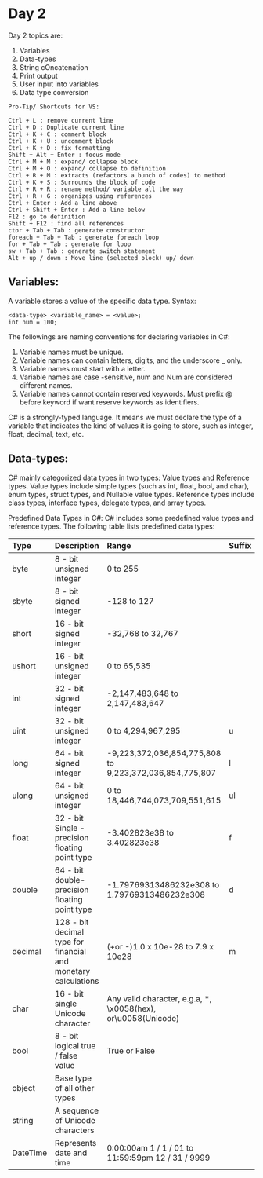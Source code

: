 # Day 2

Day 2 topics are:

1. Variables
2. Data-types
3. String cOncatenation
4. Print output
5. User input into variables
6. Data type conversion

```
Pro-Tip/ Shortcuts for VS:

Ctrl + L : remove current line
Ctrl + D : Duplicate current line
Ctrl + K + C : comment block
Ctrl + K + U : uncomment block
Ctrl + K + D : fix formatting
Shift + Alt + Enter : focus mode
Ctrl + M + M : expand/ collapse block
Ctrl + M + O : expand/ collapse to definition
Ctrl + R + M : extracts (refactors a bunch of codes) to method
Ctrl + K + S : Surrounds the block of code
Ctrl + R + R : rename method/ variable all the way
Ctrl + R + G : organizes using references
Ctrl + Enter : Add a line above
Ctrl + Shift + Enter : Add a line below
F12 : go to definition
Shift + F12 : find all references
ctor + Tab + Tab : generate constructor
foreach + Tab + Tab : generate foreach loop
for + Tab + Tab : generate for loop
sw + Tab + Tab : generate switch statement
Alt + up / down : Move line (selected block) up/ down
```

## Variables:
A variable stores a value of the specific data type.
Syntax: 

```
<data-type> <variable_name> = <value>;
int num = 100;
```

The followings are naming conventions for declaring variables in C#:
1. Variable names must be unique.
2. Variable names can contain letters, digits, and the underscore _ only.
3. Variable names must start with a letter.
4. Variable names are case -sensitive, num and Num are considered different names.
5. Variable names cannot contain reserved keywords. Must prefix @ before keyword if want reserve keywords as identifiers.

C# is a strongly-typed language. It means we must declare the type of a variable that indicates the kind of values it is going to store, such as integer, float, decimal, text, etc.

## Data-types:
C# mainly categorized data types in two types: Value types and Reference types.
Value types include simple types (such as int, float, bool, and char), enum types, struct types, and Nullable value types.
Reference types include class types, interface types, delegate types, and array types.

Predefined Data Types in C#:
C# includes some predefined value types and reference types. The following table lists predefined data types:

| Type | Description | Range | Suffix |
|:---|:---|:---|:---|
| byte | 8 - bit unsigned integer | 0 to 255 |  |
| sbyte | 8 - bit signed integer | -128 to 127 |  |
| short | 16 - bit signed integer | -32,768 to 32,767 |  |
| ushort | 16 - bit unsigned integer | 0 to 65,535 |  |
| int | 32 - bit signed integer | -2,147,483,648 to 2,147,483,647 |  |
| uint | 32 - bit unsigned integer | 0 to 4,294,967,295 | u | |
| long | 64 - bit signed integer | -9,223,372,036,854,775,808 to 9,223,372,036,854,775,807 | l |
| ulong | 64 - bit unsigned integer | 0 to 18,446,744,073,709,551,615 | ul |
| float | 32 - bit Single - precision floating point type | -3.402823e38 to 3.402823e38 | f |
| double | 64 - bit double-precision floating point type | -1.79769313486232e308 to 1.79769313486232e308 | d |
| decimal | 128 - bit decimal type for financial and monetary calculations | (+or -)1.0 x 10e-28 to 7.9 x 10e28 | m |
| char | 16 - bit single Unicode character | Any valid character, e.g.a, *, \x0058(hex), or\u0058(Unicode)  |  |
| bool | 8 - bit logical true / false value | True or False  | |
| object | Base type of all other types |  |  |
| string | A sequence of Unicode characters |  |  |
| DateTime | Represents date and time | 0:00:00am 1 / 1 / 01 to 11:59:59pm 12 / 31 / 9999 |  |



